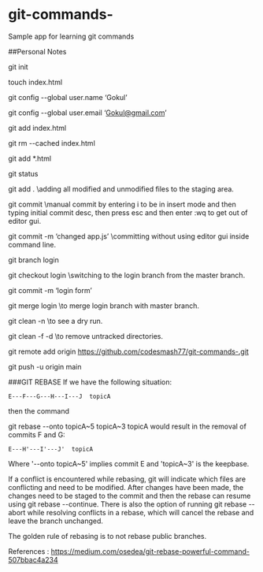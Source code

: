 # git-commands-
Sample app for learning git commands

##Personal Notes

git init

touch index.html

git config --global user.name ‘Gokul’

git config --global user.email ‘Gokul@gmail.com’

git add index.html

git rm --cached index.html

git add *.html

git status

git add .  \\adding all modified and unmodified files to the staging area.

git commit  \\manual commit by entering i to be in insert mode and then typing initial commit desc, then press esc and then enter :wq to get out of editor gui.

git commit -m ‘changed app.js’ \\committing without using editor gui inside command line.

git branch login

git checkout login \\switching to the login branch from the master branch.

git commit -m ‘login form’

git merge login \\to merge login branch with master branch.

git clean -n \\to see a dry run.

git clean -f -d \\to remove untracked directories.

git remote add origin https://github.com/codesmash77/git-commands-.git

git push -u origin main




###GIT REBASE
If we have the following situation:

    E---F---G---H---I---J  topicA
then the command

git rebase --onto topicA~5 topicA~3 topicA
would result in the removal of commits F and G:

    E---H'---I'---J'  topicA

Where  '--onto topicA~5' implies commit E 
and 'topicA~3' is the keepbase.

If a conflict is encountered while rebasing, git will indicate which files are conflicting and need to be modified. 
After changes have been made, the changes need to be staged to the commit and then the rebase can resume using git rebase --continue. 
There is also the option of running git rebase --abort while resolving conflicts in a rebase, which will cancel the rebase and leave the branch unchanged.

The golden rule of rebasing is to not rebase public branches.

References : https://medium.com/osedea/git-rebase-powerful-command-507bbac4a234


